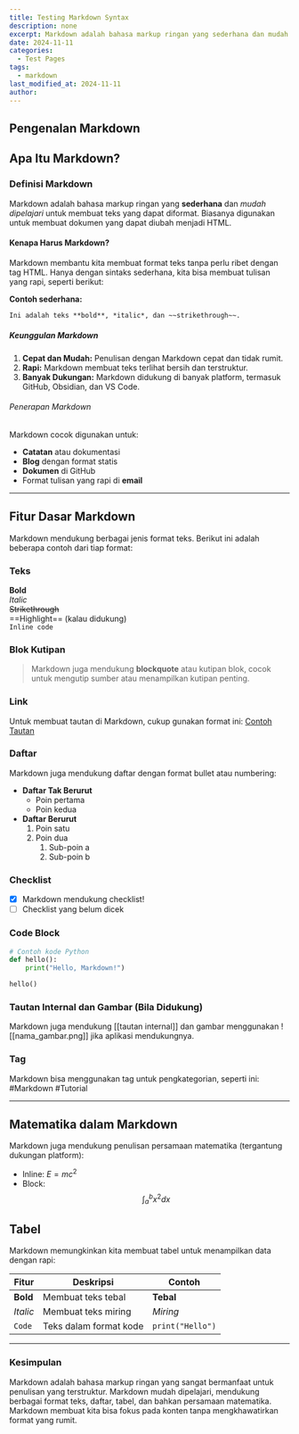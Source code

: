```yaml
---
title: Testing Markdown Syntax
description: none
excerpt: Markdown adalah bahasa markup ringan yang sederhana dan mudah dipelajari untuk membuat teks yang dapat diformat. Biasanya digunakan untuk membuat dokumen yang dapat diubah menjadi HTML.
date: 2024-11-11
categories:
  - Test Pages
tags:
  - markdown
last_modified_at: 2024-11-11
author:
---
```

## Pengenalan Markdown

## Apa Itu Markdown?

### Definisi Markdown
Markdown adalah bahasa markup ringan yang **sederhana** dan *mudah dipelajari* untuk membuat teks yang dapat diformat. Biasanya digunakan untuk membuat dokumen yang dapat diubah menjadi HTML.

#### Kenapa Harus Markdown?
Markdown membantu kita membuat format teks tanpa perlu ribet dengan tag HTML. Hanya dengan sintaks sederhana, kita bisa membuat tulisan yang rapi, seperti berikut:

**Contoh sederhana:**
```markdown
Ini adalah teks **bold**, *italic*, dan ~~strikethrough~~.
```

##### Keunggulan Markdown
1. **Cepat dan Mudah:** Penulisan dengan Markdown cepat dan tidak rumit.
2. **Rapi:** Markdown membuat teks terlihat bersih dan terstruktur.
3. **Banyak Dukungan:** Markdown didukung di banyak platform, termasuk GitHub, Obsidian, dan VS Code.

###### Penerapan Markdown
Markdown cocok digunakan untuk:
- **Catatan** atau dokumentasi
- **Blog** dengan format statis
- **Dokumen** di GitHub
- Format tulisan yang rapi di **email**

---

## Fitur Dasar Markdown

Markdown mendukung berbagai jenis format teks. Berikut ini adalah beberapa contoh dari tiap format:

### Teks
**Bold**  
*Italic*  
~~Strikethrough~~  
==Highlight== (kalau didukung)  
`Inline code`

### Blok Kutipan
> Markdown juga mendukung **blockquote** atau kutipan blok, cocok untuk mengutip sumber atau menampilkan kutipan penting.

### Link
Untuk membuat tautan di Markdown, cukup gunakan format ini:
[Contoh Tautan](https://www.example.com)

### Daftar
Markdown juga mendukung daftar dengan format bullet atau numbering:
- **Daftar Tak Berurut**  
  - Poin pertama
  - Poin kedua
- **Daftar Berurut**  
  1. Poin satu
  2. Poin dua
     1. Sub-poin a
     2. Sub-poin b  

### Checklist
- [x] Markdown mendukung checklist!
- [ ] Checklist yang belum dicek

### Code Block
```python
# Contoh kode Python
def hello():
    print("Hello, Markdown!")

hello()
```

### Tautan Internal dan Gambar (Bila Didukung)
Markdown juga mendukung [[tautan internal]] dan gambar menggunakan ![[nama_gambar.png]] jika aplikasi mendukungnya.

### Tag
Markdown bisa menggunakan tag untuk pengkategorian, seperti ini: #Markdown #Tutorial

---

## Matematika dalam Markdown

Markdown juga mendukung penulisan persamaan matematika (tergantung dukungan platform):
- Inline: $E = mc^2$
- Block:
$$
\int_{a}^{b} x^2 dx
$$

## Tabel
Markdown memungkinkan kita membuat tabel untuk menampilkan data dengan rapi:

| Fitur       | Deskripsi              | Contoh             |
|-------------|------------------------|--------------------|
| **Bold**    | Membuat teks tebal     | **Tebal**         |
| *Italic*    | Membuat teks miring    | *Miring*          |
| `Code`      | Teks dalam format kode | `print("Hello")`  |

---

### Kesimpulan

Markdown adalah bahasa markup ringan yang sangat bermanfaat untuk penulisan yang terstruktur. Markdown mudah dipelajari, mendukung berbagai format teks, daftar, tabel, dan bahkan persamaan matematika. Markdown membuat kita bisa fokus pada konten tanpa mengkhawatirkan format yang rumit.


